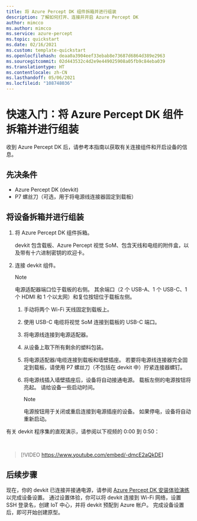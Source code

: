```yaml
---
title: 将 Azure Percept DK 组件拆箱并进行组装
description: 了解如何打开、连接并开启 Azure Percept DK
author: mimcco
ms.author: mimcco
ms.service: azure-percept
ms.topic: quickstart
ms.date: 02/16/2021
ms.custom: template-quickstart
ms.openlocfilehash: deaa0a3904eef33ebab8e73687d6864d389e2963
ms.sourcegitcommit: 02d443532c4d2e9e449025908a05fb9c84eba039
ms.translationtype: HT
ms.contentlocale: zh-CN
ms.lasthandoff: 05/06/2021
ms.locfileid: "108748036"
---
```

# <a name="quickstart-unbox-and-assemble-your-azure-percept-dk-components"></a>快速入门：将 Azure Percept DK 组件拆箱并进行组装

收到 Azure Percept DK 后，请参考本指南以获取有关连接组件和开启设备的信息。

## <a name="prerequisites"></a>先决条件

- Azure Percept DK (devkit)
- P7 螺丝刀（可选，用于将电源线连接器固定到载板）

## <a name="unbox-and-assemble-your-device"></a>将设备拆箱并进行组装

1. 将 Azure Percept DK 组件拆箱。

    devkit 包含载板、Azure Percept 视觉 SoM、包含天线和电缆的附件盒，以及带有十六进制密钥的欢迎卡。

1. 连接 devkit 组件。

    > [!NOTE]
    > 电源适配器端口位于载板的右侧。 其余端口（2 个 USB-A、1 个 USB-C、1 个 HDMI 和 1 个以太网）和复位按钮位于载板左侧。

    1. 手动将两个 Wi-Fi 天线固定到载板上。

    1. 使用 USB-C 电缆将视觉 SoM 连接到载板的 USB-C 端口。

    1. 将电源线连接到电源适配器。

    1. 从设备上取下所有剩余的塑料包装。

    1. 将电源适配器/电缆连接到载板和墙壁插座。 若要将电源线连接器完全固定到载板，请使用 P7 螺丝刀（不包括在 devkit 中）拧紧连接器螺钉。

    1. 将电源线插入墙壁插座后，设备将自动接通电源。 载板左侧的电源按钮将亮起。 请给设备一些启动时间。

        > [!NOTE]
        > 电源按钮用于关闭或重启连接到电源插座的设备。 如果停电，设备将自动重新启动。

有关 devkit 程序集的直观演示，请参阅以下视频的 0:00 到 0:50：

</br>

> [!VIDEO https://www.youtube.com/embed/-dmcE2aQkDE]

## <a name="next-steps"></a>后续步骤

现在，你的 devkit 已连接并接通电源，请参阅 [Azure Percept DK 安装体验演练](./quickstart-percept-dk-set-up.md)以完成设备设置。 通过设置体验，你可以将 devkit 连接到 Wi-Fi 网络，设置 SSH 登录名，创建 IoT 中心，并将 devkit 预配到 Azure 帐户。 完成设备设置后，即可开始创建原型。